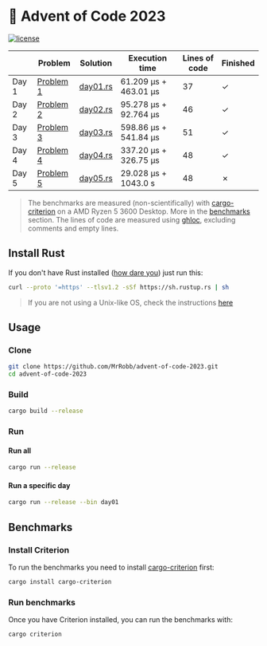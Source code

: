 # 🎄 Advent of Code 2023

[![license](https://img.shields.io/badge/license-MIT-blue.svg)](https://github.com/MrRobb/advent-of-code-2023/blob/master/LICENSE)

|        | Problem                                            | Solution                                                                         | Execution time        | Lines of code | Finished |
|--------|----------------------------------------------------|----------------------------------------------------------------------------------|-----------------------|---------------|----------|
| Day 1  | [Problem 1](https://adventofcode.com/2023/day/1)   | [day01.rs](https://github.com/MrRobb/advent-of-code-2023/blob/main/src/day01.rs) | 61.209 µs + 463.01 µs | 37            | ✓        |
| Day 2  | [Problem 2](https://adventofcode.com/2023/day/2)   | [day02.rs](https://github.com/MrRobb/advent-of-code-2023/blob/main/src/day02.rs) | 95.278 µs + 92.764 µs | 46            | ✓        |
| Day 3  | [Problem 3](https://adventofcode.com/2023/day/3)   | [day03.rs](https://github.com/MrRobb/advent-of-code-2023/blob/main/src/day03.rs) | 598.86 µs + 541.84 µs | 51            | ✓        |
| Day 4  | [Problem 4](https://adventofcode.com/2023/day/4)   | [day04.rs](https://github.com/MrRobb/advent-of-code-2023/blob/main/src/day04.rs) | 337.20 µs + 326.75 µs | 48            | ✓        |
| Day 5  | [Problem 5](https://adventofcode.com/2023/day/5)   | [day05.rs](https://github.com/MrRobb/advent-of-code-2023/blob/main/src/day05.rs) | 29.028 µs + 1043.0  s | 48            | ✗        |

> The benchmarks are measured (non-scientifically) with [cargo-criterion](https://github.com/bheisler/cargo-criterion) on a AMD Ryzen 5 3600 Desktop. More in the [benchmarks](#benchmarks) section.
> The lines of code are measured using [ghloc](https://github.com/MrRobb/ghloc-rs), excluding comments and empty lines.

## Install Rust

If you don't have Rust installed ([how dare you](https://media.giphy.com/media/U1aN4HTfJ2SmgB2BBK/giphy.gif)) just run this:

```sh
curl --proto '=https' --tlsv1.2 -sSf https://sh.rustup.rs | sh
```

> If you are not using a Unix-like OS, check the instructions [here](https://www.rust-lang.org/tools/install)
## Usage

### Clone

```sh
git clone https://github.com/MrRobb/advent-of-code-2023.git
cd advent-of-code-2023
```

### Build

```sh
cargo build --release
```

### Run

#### Run all

```sh
cargo run --release
```

#### Run a specific day

```sh
cargo run --release --bin day01
```

## Benchmarks

### Install Criterion

To run the benchmarks you need to install [cargo-criterion](https://github.com/bheisler/cargo-criterion) first:

```sh
cargo install cargo-criterion
```

### Run benchmarks

Once you have Criterion installed, you can run the benchmarks with:

```sh
cargo criterion
```
